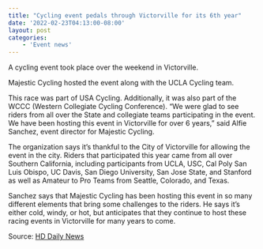```yaml
---
title: "Cycling event pedals through Victorville for its 6th year"
date: '2022-02-23T04:13:00-08:00'
layout: post
categories:
    - 'Event news'
---
```


A cycling event took place over the weekend in Victorville.

Majestic Cycling hosted the event along with the UCLA Cycling team.

This race was part of USA Cycling. Additionally, it was also part of the WCCC (Western Collegiate Cycling Conference). “We were glad to see riders from all over the State and collegiate teams participating in the event. We have been hosting this event in Victorville for over 6 years,” said Alfie Sanchez, event director for Majestic Cycling.

The organization says it’s thankful to the City of Victorville for allowing the event in the city. Riders that participated this year came from all over Southern California, including participants from UCLA, USC, Cal Poly San Luis Obispo, UC Davis, San Diego University, San Jose State, and Stanford as well as Amateur to Pro Teams from Seattle, Colorado, and Texas.

Sanchez says that Majestic Cycling has been hosting this event in so many different elements that bring some challenges to the riders. He says it’s either cold, windy, or hot, but anticipates that they continue to host these racing events in Victorville for many years to come.

Source: [HD Daily News](https://www.hddailynews.com/news/local/cycling-event-pedals-through-victorville-for-its-6th-year/article_a2a35096-9365-11ec-80b8-7b7383c73d6d.html)